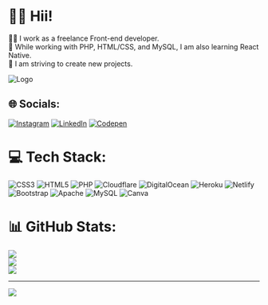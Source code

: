 # 👋🏻 Hii!
💪🏻 I work as a freelance Front-end developer.<br>👀 While working with PHP, HTML/CSS, and MySQL, I am also learning React Native.<br>🥳 I am striving to create new projects.

![Logo](https://giphy.com/embed/xUA7bdpLxQhsSQdyog)

## 🌐 Socials:
[![Instagram](https://img.shields.io/badge/Instagram-%23E4405F.svg?logo=Instagram&logoColor=white)](https://www.instagram.com/Yunus__18) [![LinkedIn](https://img.shields.io/badge/LinkedIn-%230077B5.svg?logo=linkedin&logoColor=white)](https://www.linkedin.com/in/yunus-camci/) [![Codepen](https://img.shields.io/badge/Codepen-000000?style=for-the-badge&logo=codepen&logoColor=white)](https://codepen.io/yunuscamci) 

# 💻 Tech Stack:
![CSS3](https://img.shields.io/badge/css3-%231572B6.svg?style=for-the-badge&logo=css3&logoColor=white) ![HTML5](https://img.shields.io/badge/html5-%23E34F26.svg?style=for-the-badge&logo=html5&logoColor=white) ![PHP](https://img.shields.io/badge/php-%23777BB4.svg?style=for-the-badge&logo=php&logoColor=white) ![Cloudflare](https://img.shields.io/badge/Cloudflare-F38020?style=for-the-badge&logo=Cloudflare&logoColor=white) ![DigitalOcean](https://img.shields.io/badge/DigitalOcean-%230167ff.svg?style=for-the-badge&logo=digitalOcean&logoColor=white) ![Heroku](https://img.shields.io/badge/heroku-%23430098.svg?style=for-the-badge&logo=heroku&logoColor=white) ![Netlify](https://img.shields.io/badge/netlify-%23000000.svg?style=for-the-badge&logo=netlify&logoColor=#00C7B7) ![Bootstrap](https://img.shields.io/badge/bootstrap-%23563D7C.svg?style=for-the-badge&logo=bootstrap&logoColor=white) ![Apache](https://img.shields.io/badge/apache-%23D42029.svg?style=for-the-badge&logo=apache&logoColor=white) ![MySQL](https://img.shields.io/badge/mysql-%2300f.svg?style=for-the-badge&logo=mysql&logoColor=white) ![Canva](https://img.shields.io/badge/Canva-%2300C4CC.svg?style=for-the-badge&logo=Canva&logoColor=white)
# 📊 GitHub Stats:
![](https://github-readme-stats.vercel.app/api?username=YunusCamci&theme=tokyonight&hide_border=false&include_all_commits=false&count_private=false)<br/>
![](https://github-readme-streak-stats.herokuapp.com/?user=YunusCamci&theme=tokyonight&hide_border=false)<br/>
![](https://github-readme-stats.vercel.app/api/top-langs/?username=YunusCamci&theme=tokyonight&hide_border=false&include_all_commits=false&count_private=false&layout=compact)

---
[![](https://visitcount.itsvg.in/api?id=YunusCamci&icon=0&color=0)](https://visitcount.itsvg.in)

<!-- Proudly created with GPRM ( https://gprm.itsvg.in ) -->

